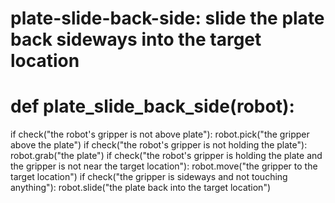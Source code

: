 # plate-slide-back-side: slide the plate back sideways into the target location
# def plate_slide_back_side(robot):
if check("the robot's gripper is not above plate"):
    robot.pick("the gripper above the plate")
if check("the robot's gripper is not holding the plate"):
    robot.grab("the plate")
if check("the robot's gripper is holding the plate and the gripper is not near the target location"):
    robot.move("the gripper to the target location")
if check("the gripper is sideways and not touching anything"):
    robot.slide("the plate back into the target location")